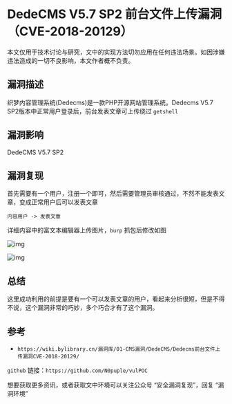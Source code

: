 # DedeCMS V5.7 SP2 前台文件上传漏洞（CVE-2018-20129）

本文仅用于技术讨论与研究，文中的实现方法切勿应用在任何违法场景。如因涉嫌违法造成的一切不良影响，本文作者概不负责。

## 漏洞描述

织梦内容管理系统(Dedecms)是一款PHP开源网站管理系统。Dedecms V5.7 SP2版本中正常用户登录后，前台发表文章可上传绕过 `getshell`

## 漏洞影响

DedeCMS V5.7 SP2

## 漏洞复现

首先需要有一个用户，注册一个即可，然后需要管理员审核通过，不然不能发表文章，变成正常用户后可以发表文章

```plain
内容用户 -> 发表文章
```

详细内容中的富文本编辑器上传图片，`burp` 抓包后修改如图

![img](https://gitee.com/N0puple/nopic/raw/master/img/20210702211118.png)

![img](https://cdn.nlark.com/yuque/0/2022/png/22586461/1650464334265-140d8963-018f-40bb-ac27-8eb51f0be525.png)

## 总结

这里成功利用的前提是要有一个可以发表文章的用户，看起来分析很短，但是不得不说，这个漏洞非常的巧妙，多个巧合才有了这个漏洞。

## 参考

- `https://wiki.bylibrary.cn/漏洞库/01-CMS漏洞/DedeCMS/Dedecms前台文件上传漏洞CVE-2018-20129/`



`github` 链接：`https://github.com/N0puple/vulPOC`

想要获取更多资讯，或者获取文中环境可以关注公众号 “安全漏洞复现”，回复 “漏洞环境”
